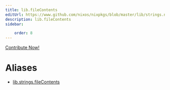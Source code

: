 ```yaml
---
title: lib.fileContents
editUrl: https://www.github.com/nixos/nixpkgs/blob/master/lib/strings.nix#L1477C18
description: lib.fileContents
sidebar:

    order: 8
---
```


<a href="https://www.github.com/nixos/nixpkgs/blob/master/lib/strings.nix#L1477C18">Contribute Now!</a>


# Aliases

- [lib.strings.fileContents](/reference/libstrings.fileContents)



